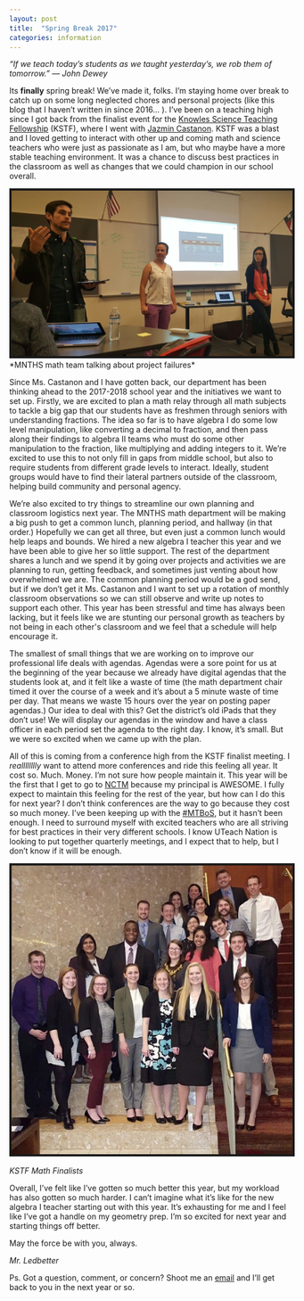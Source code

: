 ```yaml
---
layout: post
title:  "Spring Break 2017"
categories: information
---
```



*“If we teach today’s students as we taught yesterday’s, we rob them of tomorrow.”*
*― John Dewey*

Its **finally** spring break! We’ve made it, folks. I’m staying home over break to catch up on some long neglected chores and personal projects (like this blog that I haven’t written in since 2016... ). I’ve been on a teaching high since I got back from the finalist event for the [Knowles Science Teaching Fellowship](http://kstf.org/) (KSTF), where I went with [Jazmin Castanon](https://twitter.com/jcast301). KSTF was a blast and I loved getting to interact with other up and coming math and science teachers who were just as passionate as I am, but who maybe have a more stable teaching environment. It was a chance to discuss best practices in the classroom as well as changes that we could champion in our school overall.

<img border="4" alt="MNTHS math team talking about project failures" src="/images/MEPresentation.jpg">
*MNTHS math team talking about project failures*

Since Ms. Castanon and I have gotten back, our department has been thinking ahead to the 2017-2018 school year and the initiatives we want to set up. Firstly, we are excited to plan a math relay through all math subjects to tackle a big gap that our students have as freshmen through seniors with understanding fractions. The idea so far is to have algebra I do some low level manipulation, like converting a decimal to fraction, and then pass along their findings to algebra II teams who must do some other manipulation to the fraction, like multiplying and adding integers to it.  We’re excited to use this to not only fill in gaps from middle school, but also to require students from different grade levels to interact. Ideally, student groups would have to find their lateral partners outside of the classroom, helping build community and personal agency.

We’re also excited to try things to streamline our own planning and classroom logistics next year. The MNTHS math department will be making a big push to get a common lunch, planning period, and hallway (in that order.) Hopefully we can get all three, but even just a common lunch would help leaps and bounds. We hired a new algebra I teacher this year and we have been able to give her so little support. The rest of the department shares a lunch and we spend it by going over projects and activities we are planning to run, getting feedback, and sometimes just venting about how overwhelmed we are. The common planning period would be a god send, but if we don’t get it Ms. Castanon and I want to set up a rotation of monthly classroom observations so we can still observe and write up notes to support each other. This year has been stressful and time has always been lacking, but it feels like we are stunting our personal growth as teachers by not being in each other's classroom and we feel that a schedule will help encourage it.

The smallest of small things that we are working on to improve our professional life deals with agendas. Agendas were a sore point for us at the beginning of the year because we already have digital agendas that the students look at, and it felt like a waste of time (the math department chair timed it over the course of a week and it’s about a 5 minute waste of time per day. That means we waste 15 hours over the year on posting paper agendas.) Our idea to deal with this? Get the district’s old iPads that they don’t use! We will display our agendas in the window and have a class officer in each period set the agenda to the right day. I know, it’s small. But we were so excited when we came up with the plan.

All of this is coming from a conference high from the KSTF finalist meeting. I *realllllllly* want to attend more conferences and ride this feeling all year. It cost so. Much. Money. I’m not sure how people maintain it. This year will be the first that I get to go to [NCTM](http://www.nctm.org/) because my principal is AWESOME. I fully expect to maintain this feeling for the rest of the year, but how can I do this for next year? I don’t think conferences are the way to go because they cost so much money. I’ve been keeping up with the [#MTBoS](https://twitter.com/hashtag/MTBoS?src=hash), but it hasn’t been enough. I need to surround myself with excited teachers who are all striving for best practices in their very different schools. I know UTeach Nation is looking to put together quarterly meetings, and I expect that to help, but I don’t know if it will be enough. 

<img border="4" alt="KSTF Math Finalists" src="/images/KSTF.jpg">

*KSTF Math Finalists*

Overall, I’ve felt like I’ve gotten so much better this year, but my workload has also gotten so much harder. I can’t imagine what it’s like for the new algebra I teacher starting out with this year. It’s exhausting for me and I feel like I’ve got a handle on my geometry prep. I’m so excited for next year and starting things off better.

May the force be with you, always.

*Mr. Ledbetter*

Ps. Got a question, comment, or concern? Shoot me an [email](noah@789.school) and I’ll get back to you in the next year or so.

